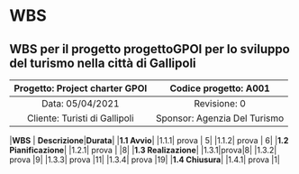 # WBS
## WBS per il progetto progettoGPOI per lo sviluppo del turismo nella città di Gallipoli

| Progetto: Project charter GPOI | Codice progetto: A001 |
| :----: | :----: |
| Data: 05/04/2021  | Revisione: 0 |
| Cliente: Turisti di Gallipoli | Sponsor: Agenzia Del Turismo  |


|**WBS** | **Descrizione**|**Durata**|
|**1.1 Avvio**|
|1.1.1| prova | 5|
|1.1.2| prova | 6|
|**1.2 Pianificazione**| 
|1.2.1| prova | |8|
|**1.3 Realizazione**|
|1.3.1|prova|8|
|1.3.2| prova |9|
|1.3.3| prova |11|
|1.3.4| prova |19|
|**1.4 Chiusura**|
|1.4.1| prova |1|

